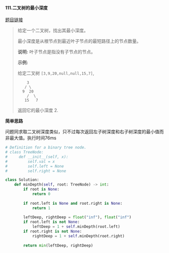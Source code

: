 #### 111.二叉树的最小深度

[题目链接](https://leetcode-cn.com/problems/minimum-depth-of-binary-tree)

> 给定一个二叉树，找出其最小深度。
>
> 最小深度是从根节点到最近叶子节点的最短路径上的节点数量。
>
> **说明:** 叶子节点是指没有子节点的节点。
>
> **示例:**
>
> 给定二叉树 `[3,9,20,null,null,15,7]`,
>
> ```
>     3
>    / \
>   9  20
>     /  \
>    15   7
> ```
>
> 返回它的最小深度  2.

**简单思路**

问题同求取二叉树深度类似，只不过每次返回左子树深度和右子树深度的最小值而非最大值。执行时间76ms

```python
# Definition for a binary tree node.
# class TreeNode:
#     def __init__(self, x):
#         self.val = x
#         self.left = None
#         self.right = None

class Solution:
    def minDepth(self, root: TreeNode) -> int:
        if root is None:
            return 0
        
        if root.left is None and root.right is None:
            return 1
        
        leftDeep, rightDeep = float("inf"), float("inf")
        if root.left is not None:
            leftDeep = 1 + self.minDepth(root.left)
        if root.right is not None:
            rightDeep = 1 + self.minDepth(root.right)
        
        return min(leftDeep, rightDeep)
```



